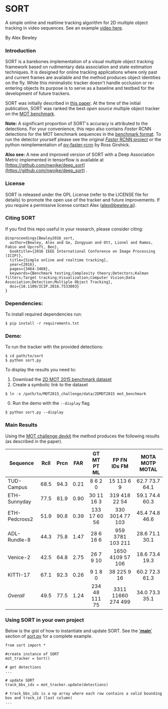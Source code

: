 SORT
=====

A simple online and realtime tracking algorithm for 2D multiple object tracking in video sequences.
See an example [video here](https://alex.bewley.ai/misc/SORT-MOT17-06-FRCNN.webm).

By Alex Bewley  

### Introduction

SORT is a barebones implementation of a visual multiple object tracking framework based on rudimentary data association and state estimation techniques. It is designed for online tracking applications where only past and current frames are available and the method produces object identities on the fly. While this minimalistic tracker doesn't handle occlusion or re-entering objects its purpose is to serve as a baseline and testbed for the development of future trackers.

SORT was initially described in [this paper](http://arxiv.org/abs/1602.00763). At the time of the initial publication, SORT was ranked the best *open source* multiple object tracker on the [MOT benchmark](https://motchallenge.net/results/2D_MOT_2015/).

**Note:** A significant proportion of SORT's accuracy is attributed to the detections.
For your convenience, this repo also contains *Faster* RCNN detections for the MOT benchmark sequences in the [benchmark format](https://motchallenge.net/instructions/). To run the detector yourself please see the original [*Faster* RCNN project](https://github.com/ShaoqingRen/faster_rcnn) or the python reimplementation of [py-faster-rcnn](https://github.com/rbgirshick/py-faster-rcnn) by Ross Girshick.

**Also see:**
A new and improved version of SORT with a Deep Association Metric implemented in tensorflow is available at [https://github.com/nwojke/deep_sort](https://github.com/nwojke/deep_sort) .

### License

SORT is released under the GPL License (refer to the LICENSE file for details) to promote the open use of the tracker and future improvements. If you require a permissive license contact Alex (alex@bewley.ai).

### Citing SORT

If you find this repo useful in your research, please consider citing:

    @inproceedings{Bewley2016_sort,
      author={Bewley, Alex and Ge, Zongyuan and Ott, Lionel and Ramos, Fabio and Upcroft, Ben},
      booktitle={2016 IEEE International Conference on Image Processing (ICIP)},
      title={Simple online and realtime tracking},
      year={2016},
      pages={3464-3468},
      keywords={Benchmark testing;Complexity theory;Detectors;Kalman filters;Target tracking;Visualization;Computer Vision;Data Association;Detection;Multiple Object Tracking},
      doi={10.1109/ICIP.2016.7533003}
    }


### Dependencies:

To install required dependencies run:
```
$ pip install -r requirements.txt
```


### Demo:

To run the tracker with the provided detections:

```
$ cd path/to/sort
$ python sort.py
```

To display the results you need to:

1. Download the [2D MOT 2015 benchmark dataset](https://motchallenge.net/data/MOT15/)
0. Create a symbolic link to the dataset
  ```
  $ ln -s /path/to/MOT2015_challenge/data/2DMOT2015 mot_benchmark
  ```
0. Run the demo with the ```--display``` flag
  ```
  $ python sort.py --display
  ```


### Main Results

Using the [MOT challenge devkit](https://motchallenge.net/devkit/) the method produces the following results (as described in the paper).

 Sequence       | Rcll | Prcn |  FAR | GT  MT  PT  ML|   FP    FN  IDs   FM|  MOTA  MOTP MOTAL
--------------- |:----:|:----:|:----:|:-------------:|:-------------------:|:------------------:
 TUD-Campus     | 68.5 | 94.3 | 0.21 |  8   6   2   0|   15   113    6    9|  62.7  73.7  64.1
 ETH-Sunnyday   | 77.5 | 81.9 | 0.90 | 30  11  16   3|  319   418   22   54|  59.1  74.4  60.3
 ETH-Pedcross2  | 51.9 | 90.8 | 0.39 | 133  17  60  56|  330  3014   77  103|  45.4  74.8  46.6
 ADL-Rundle-8   | 44.3 | 75.8 | 1.47 | 28   6  16   6|  959  3781  103  211|  28.6  71.1  30.1
 Venice-2       | 42.5 | 64.8 | 2.75 | 26   7   9  10| 1650  4109   57  106|  18.6  73.4  19.3
 KITTI-17       | 67.1 | 92.3 | 0.26 |  9   1   8   0|   38   225    9   16|  60.2  72.3  61.3
 *Overall*      | 49.5 | 77.5 | 1.24 | 234  48 111  75| 3311 11660  274  499|  34.0  73.3  35.1


### Using SORT in your own project

Below is the gist of how to instantiate and update SORT. See the ['__main__'](https://github.com/abewley/sort/blob/master/sort.py#L239) section of [sort.py](https://github.com/abewley/sort/blob/master/sort.py#L239) for a complete example.
    
    from sort import *
    
    #create instance of SORT
    mot_tracker = Sort() 
    
    # get detections
    ...
    
    # update SORT
    track_bbs_ids = mot_tracker.update(detections)

    # track_bbs_ids is a np array where each row contains a valid bounding box and track_id (last column)
    ...
    
 
